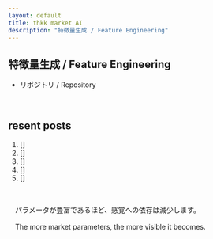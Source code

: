 ```yaml
---
layout: default
title: thkk market AI
description: "特徴量生成 / Feature Engineering"
---
```


## **特徴量生成 / Feature Engineering**
- リポジトリ / Repository
 <!-- - [Feature Engineering]() -->

&emsp;

## **resent posts**
1. []
2. []
3. []
4. []
5. []

&emsp;

　パラメータが豊富であるほど、感覚への依存は減少します。

<!-- 分析する際に使用する基本特徴量がパターンのようなものだとすれば、独自性の強い特徴量はそのパターンを覆すものであってほしいのですが、そんな特徴量は簡単には見つかりません。アイデアを出してはcodeに変え検証する作業を繰り返すことになります。

基本特徴量の紹介から始める -->

　The more market parameters, the more visible it becomes.  
